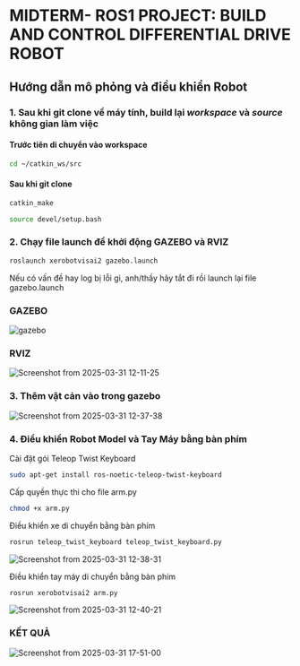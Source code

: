 # MIDTERM- ROS1 PROJECT: BUILD AND CONTROL DIFFERENTIAL DRIVE ROBOT 

## Hướng dẫn mô phỏng và điều khiển Robot
### 1. Sau khi git clone về máy tính, build lại *workspace* và *source* không gian làm việc
#### Trước tiên di chuyển vào workspace
```bash
cd ~/catkin_ws/src
```
#### Sau khi git clone 
```bash
catkin_make
```
```bash
source devel/setup.bash
```
### 2. Chạy file launch để khởi động GAZEBO và RVIZ

```bash
roslaunch xerobotvisai2 gazebo.launch
```
Nếu có vấn đề hay log bị lỗi gì, anh/thầy hãy tắt đi rồi launch lại file gazebo.launch 

### GAZEBO
![gazebo](https://github.com/user-attachments/assets/14a39cef-c9ea-4daa-aa5d-4e541e89e717)

### RVIZ
![Screenshot from 2025-03-31 12-11-25](https://github.com/user-attachments/assets/d222ed8f-c159-4ce3-8ad4-782151fcf6b9)

### 3. Thêm vật cản vào trong gazebo
![Screenshot from 2025-03-31 12-37-38](https://github.com/user-attachments/assets/206224f7-5520-42c6-a7be-3e34e2956ca5)


### 4. Điểu khiển Robot Model và Tay Máy bằng bàn phím

Cài đặt gói Teleop Twist Keyboard 
```bash
sudo apt-get install ros-noetic-teleop-twist-keyboard
```

Cấp quyền thực thi cho file arm.py
```bash
chmod +x arm.py
```

Điều khiển xe di chuyển bằng bàn phím
```bash
rosrun teleop_twist_keyboard teleop_twist_keyboard.py
```
![Screenshot from 2025-03-31 12-38-31](https://github.com/user-attachments/assets/942cfe5e-c11d-44d8-ac04-3358da5bbe52)

Điều khiển tay máy di chuyển bằng bàn phím
```bash
rosrun xerobotvisai2 arm.py
```
![Screenshot from 2025-03-31 12-40-21](https://github.com/user-attachments/assets/bf66ac40-b21e-447f-934a-e458505f4f8a)

### KẾT QUẢ 

![Screenshot from 2025-03-31 17-51-00](https://github.com/user-attachments/assets/706cb988-a809-4d96-ba8f-4f6a9edae095)

